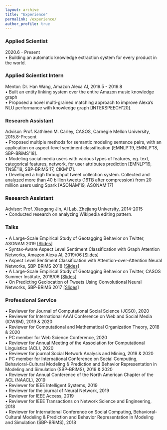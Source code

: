 ```yaml
---
layout: archive
title: "Experience"
permalink: /experience/
author_profile: true
---
```

### Applied Scientist
2020.6 - Present<br />
• Building an automatic knowledge extraction system for every product in the world.


### Applied Scientist Intern
Mentor: Dr. Han Wang, Amazon Alexa AI, 2019.5 - 2019.8<br />
• Built an entity linking system over the entire Amazon music knowledge graph<br />
• Proposed a novel multi-grained matching approach to improve Alexa’s NLU performance with knowledge graph [INTERSPEECH'20].<br />

### Research Assistant
Advisor: Prof. Kathleen M. Carley, CASOS, Carnegie Mellon University, 2015.8-Present<br />
• Proposed multiple methods for semantic modeling sentence pairs, with an application on aspect-level sentiment classiﬁcation [EMNLP’19, EMNLP’18, SBP-BRiMS’18].<br />
• Modeling social media users with various types of features, eg. text, categorical features, network, for user attributes prediction [EMNLP’19, TNSE’18, SBP-BRiMS’17, CIKM’17].<br />
• Developed a high throughput tweet collection system. Collected and analyzed more than 40 billion tweets (16TB after compression) from 20 million users using Spark [ASONAM’19, ASONAM’17]<br />

### Research Assistant
Advisor: Prof. Xiaogang Jin, AI Lab, Zhejiang University, 2014-2015 <br />
• Conducted research on analyzing Wikipedia editing pattern.<br />

### Talks
• A Large-Scale Empirical Study of Geotagging Behavior on Twitter, ASONAM 2019
[[Slides]](https://binxuan.github.io/files/asonam_2019.pdf)
<br />
• Syntax-Aware Aspect Level Sentiment Classiﬁcation with Graph Attention Networks, Amazon Alexa AI, 2019/06
[[Slides]](https://binxuan.github.io/files/aspect_tdgat.pdf)<br />
• Aspect Level Sentiment Classiﬁcation with Attention-over-Attention Neural Networks, SBP-BRiMS 2018
[[Slides]](https://binxuan.github.io/files/aspect_sentiment_aoa.pdf)<br />
• A Large-Scale Empirical Study of Geotagging Behavior on Twitter, CASOS Summer Institute, 2018/06
[[Slides]](https://binxuan.github.io/files/asonam_2019.pdf)<br />
• On Predicting Geolocation of Tweets Using Convolutional Neural Networks, SBP-BRiMS 2017
[[Slides]](https://binxuan.github.io/files/location_prediction.pdf)<br />


### Professional Service
• Reviewer for Journal of Computational Social Science (JCSO), 2020 <br />
• Reviewer for International AAAI Conference on Web and Social Media (ICWSM), 2019 & 2020 <br />
• Reviewer for Computational and Mathematical Organization Theory, 2018 & 2020 <br />
• PC member for Web Science Conference, 2020 <br />
• Reviewer for Annual Meeting of the Association for Computational Linguistics (ACL), 2020 <br />
• Reviewer for journal Social Network Analysis and Mining, 2019 & 2020 <br />
• PC member for International Conference on Social Computing, Behavioral-Cultural Modeling & Prediction and Behavior Representation in Modeling and Simulation (SBP-BRiMS), 2019 & 2020 <br />
• Reviewer for Annual Conference of the North American Chapter of the ACL (NAACL), 2019 <br />
• Reviewer for IEEE Intelligent Systems, 2019  <br />
• Reviewer for the journal of Neural Network, 2019 <br />
• Reviewer for IEEE Access, 2019 <br />
• Reviewer for IEEE Transactions on Network Science and Engineering, 2018 <br />
• Reviewer for International Conference on Social Computing, Behavioral-Cultural Modeling & Prediction and Behavior Representation in Modeling and Simulation (SBP-BRiMS), 2018 <br />
